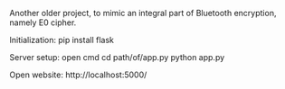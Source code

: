 Another older project, to mimic an integral part of Bluetooth encryption, namely E0 cipher.

Initialization:
pip install flask

Server setup:
open cmd
cd path/of/app.py
python app.py

Open website:
http://localhost:5000/
